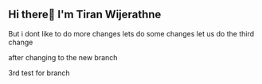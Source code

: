 ## Hi there👋 I'm Tiran Wijerathne

<!--
**Tiran-Sarith/Tiran-Sarith** is a ✨ _special_ ✨ repository because its `README.md` (this file) appears on your GitHub profile.

Here are some ideas to get you started:

- 🔭 I’m currently working on ...
- 🌱 I’m currently learning ...
- 👯 I’m looking to collaborate on ...
- 🤔 I’m looking for help with ...
- 💬 Ask me about ...
- 📫 How to reach me: ...
- 😄 Pronouns: ...
- ⚡ Fun fact: ...
-->

But i dont like to do more changes
lets do some changes
let us do the third change

after changing to the new branch

3rd test for branch